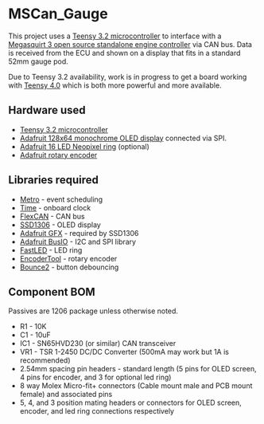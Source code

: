 MSCan_Gauge
===========

This project uses a [Teensy 3.2 microcontroller](https://www.pjrc.com/teensy/index.html) to interface with a [Megasquirt 3 open source standalone
engine controller](http://www.msextra.com/) via CAN bus. Data is received from the ECU and shown on a display that fits in a standard 52mm gauge pod.

Due to Teensy 3.2 availability, work is in progress to get a board working with [Teensy 4.0](https://www.pjrc.com/store/teensy40.html) which is both more powerful and more available.

## Hardware used
* [Teensy 3.2 microcontroller](https://www.pjrc.com/store/teensy32.html)
* [Adafruit 128x64 monochrome OLED display](http://www.adafruit.com/products/938) connected via SPI.
* [Adafruit 16 LED Neopixel ring](http://www.adafruit.com/products/1463) (optional)
* [Adafruit rotary encoder](http://www.adafruit.com/products/377)

## Libraries required
* [Metro](https://www.pjrc.com/teensy/arduino_libraries/Metro.zip) - event scheduling
* [Time](https://www.pjrc.com/teensy/arduino_libraries/Time.zip) - onboard clock
* [FlexCAN](https://github.com/collin80/FlexCAN_Library) - CAN bus
* [SSD1306](https://github.com/adafruit/Adafruit_SSD1306) - OLED display
* [Adafruit GFX](https://github.com/adafruit/Adafruit-GFX-Library) - required by SSD1306
* [Adafruit BusIO](https://github.com/adafruit/Adafruit_BusIO) - I2C and SPI library
* [FastLED](https://github.com/FastLED/FastLED) - LED ring
* [EncoderTool](https://www.pjrc.com/teensy/arduino_libraries/Encoder.zip) - rotary encoder
* [Bounce2](https://github.com/thomasfredericks/Bounce2) - button debouncing

## Component BOM
Passives are 1206 package unless otherwise noted.
* R1 - 10K
* C1 - 10uF
* IC1 - SN65HVD230 (or similar) CAN transceiver
* VR1 - TSR 1-2450 DC/DC Converter (500mA may work but 1A is recommended)
* 2.54mm spacing pin headers - standard length (5 pins for OLED screen, 4 pins for encoder, and 3 for optional led ring)
* 8 way Molex Micro-fit+ connectors (Cable mount male and PCB mount female) and associated pins
* 5, 4, and 3 position mating headers or connectors for OLED screen, encoder, and led ring connections respectively
